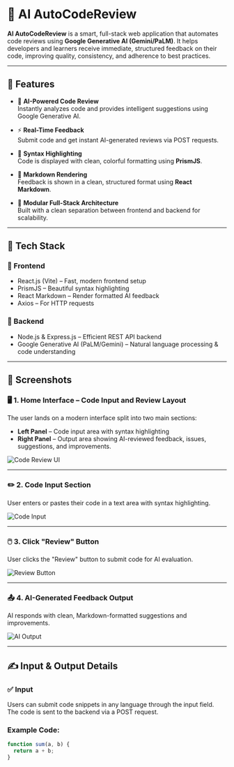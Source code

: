 # 🧠 AI AutoCodeReview

**AI AutoCodeReview** is a smart, full-stack web application that automates code reviews using **Google Generative AI (Gemini/PaLM)**. It helps developers and learners receive immediate, structured feedback on their code, improving quality, consistency, and adherence to best practices.

---

## 🚀 Features

- 🤖 **AI-Powered Code Review**  
  Instantly analyzes code and provides intelligent suggestions using Google Generative AI.

- ⚡ **Real-Time Feedback**  
  Submit code and get instant AI-generated reviews via POST requests.

- 🎨 **Syntax Highlighting**  
  Code is displayed with clean, colorful formatting using **PrismJS**.

- 📝 **Markdown Rendering**  
  Feedback is shown in a clean, structured format using **React Markdown**.

- 🔧 **Modular Full-Stack Architecture**  
  Built with a clean separation between frontend and backend for scalability.

---

## 🧰 Tech Stack

### 🔹 Frontend
- React.js (Vite) – Fast, modern frontend setup
- PrismJS – Beautiful syntax highlighting
- React Markdown – Render formatted AI feedback
- Axios – For HTTP requests

### 🔹 Backend
- Node.js & Express.js – Efficient REST API backend
- Google Generative AI (PaLM/Gemini) – Natural language processing & code understanding

---

## 📸 Screenshots

### 🖥️ 1. Home Interface – Code Input and Review Layout

The user lands on a modern interface split into two main sections:
- **Left Panel** – Code input area with syntax highlighting  
- **Right Panel** – Output area showing AI-reviewed feedback, issues, suggestions, and improvements.

![Code Review UI](./screenshots/ui-main.png)


---

### ✏️ 2. Code Input Section
User enters or pastes their code in a text area with syntax highlighting.

![Code Input](./screenshots/code-input.png)

---

### 🖱️ 3. Click "Review" Button
User clicks the "Review" button to submit code for AI evaluation.

![Review Button](./screenshots/click-review.png)

---

### 📤 4. AI-Generated Feedback Output
AI responds with clean, Markdown-formatted suggestions and improvements.

![AI Output](./screenshots/ai-output.png)

---

## ✍️ Input & Output Details

### ✅ Input
Users can submit code snippets in any language through the input field. The code is sent to the backend via a POST request.

### Example Code:

```javascript
function sum(a, b) {
  return a + b;
}
